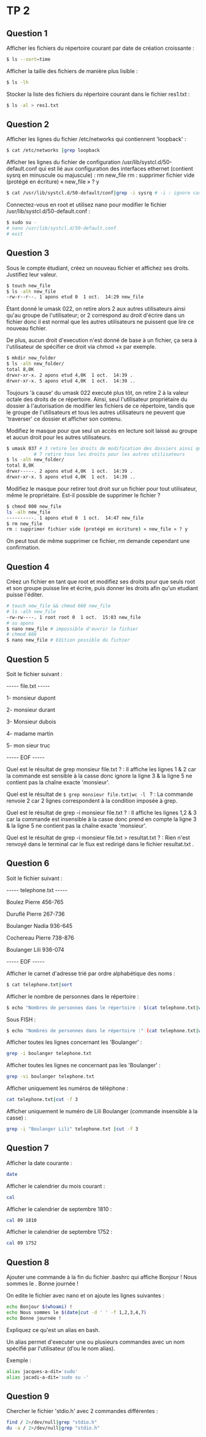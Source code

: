 # TP 2

## Question 1

Afficher les fichiers du répertoire courant par date de création croissante : 

```bash
$ ls --sort=time
```

Afficher la taille des fichiers de manière plus lisible : 

```bash
$ ls -lh
```

Stocker la liste des fichiers du répertoire courant dans le fichier res1.txt : 

```bash
$ ls -al > res1.txt
```

## Question 2

Afficher les lignes du fichier /etc/networks qui contiennent 'loopback' :

```bash
$ cat /etc/networks |grep loopback
```

Afficher les lignes du fichier de configuration /usr/lib/systcl.d/50-default.conf qui est lié aux configuration des interfaces ethernet (contient sysrq en minuscule ou majuscule) :
rm new_file 
rm : supprimer fichier vide (protégé en écriture) « new_file » ? y

```bash
$ cat /usr/lib/systcl.d/50-default/conf|grep -i sysrq # -i : ignore case
```

Connectez-vous en root et utilisez nano pour modifier le fichier /usr/lib/systcl.d/50-default.conf :

```bash
$ sudo su - 
# nano /usr/lib/systcl.d/50-default.conf
# exit
```

## Question 3

Sous le compte étudiant, créez un nouveau fichier et affichez ses droits. Justifiez leur valeur.

```bash
$ touch new_file
$ ls -alh new_file 
-rw-r--r--. 1 apons etud 0  1 oct.  14:29 new_file
```

Étant donné le umask 022, on retire alors 2 aux autres utilisateurs ainsi qu'au groupe de l'utilisateur; or 2 correspond au droit d'écrire dans un fichier donc il est normal que les autres utilisateurs ne puissent que lire ce nouveau fichier.

De plus, aucun droit d'execution n'est donné de base à un fichier, ça sera à l'utilisateur de spécifier ce droit via chmod +x par exemple.

```bash
$ mkdir new_folder
$ ls -alh new_folder/
total 8,0K
drwxr-xr-x. 2 apons etud 4,0K  1 oct.  14:39 .
drwxr-xr-x. 5 apons etud 4,0K  1 oct.  14:39 ..
```

Toujours 'à cause' du umask 022 executé plus tôt, on retire 2 à la valeur octale des droits de ce répertoire. Ainsi, seul l'utilisateur propriétaire du dossier à l'autorisation de modifier les fichiers de ce répertoire, tandis que le groupe de l'utilisateurs et tous les autres utilisateurs ne peuvent que 'traverser' ce dossier et afficher son contenu.

Modifiez le masque pour que seul un accès en lecture soit laissé au groupe et aucun droit pour les autres utilisateurs.

```bash
$ umask 037 # 3 retire les droits de modification des dossiers ainsi que le droit de 'traverser' ce même répertoire
          # 7 retire tous les droits pour les autres utilisateurs
$ ls -alh new_folder/
total 8,0K
drwxr-----. 2 apons etud 4,0K  1 oct.  14:39 .
drwxr-xr-x. 5 apons etud 4,0K  1 oct.  14:39 ..
```
Modifiez le masque pour retirer tout droit sur un fichier pour tout utilisateur, même le propriétaire. Est-il possible de supprimer le fichier ?

```bash
$ chmod 000 new_file
ls -alh new_file
----------. 1 apons etud 0  1 oct.  14:47 new_file
$ rm new_file 
rm : supprimer fichier vide (protégé en écriture) « new_file » ? y
```

On peut tout de même supprimer ce fichier, rm demande cependant une confirmation.


## Question 4

Créez un fichier en tant que root et modifiez ses droits pour que seuls root et son groupe puisse lire et écrire, puis donner les droits afin qu'un etudiant puisse l'éditer.

```bash
# touch new_file && chmod 660 new_file
# ls -alh new_file
-rw-rw----. 1 root root 0  1 oct.  15:03 new_file
# su apons 
$ nano new_file # impossible d'ouvrir le fichier
# chmod 666
$ nano new_file # Edition possible du fichier
```

## Question 5

Soit le fichier suivant : 

----- file.txt -----

1- monsieur dupont

2- monsieur durant

3- Monsieur dubois

4- madame martin

5- mon sieur truc

-----    EOF   -----

Quel est le résultat de grep monsieur file.txt ? : Il affiche les lignes 1 & 2 car la commande est sensible à la casse donc ignore la ligne 3 & la ligne 5 ne contient pas la chaîne exacte 'monsieur'.

Quel est le résultat de ```$ grep monsieur file.txt|wc -l ``` ? : La commande renvoie 2 car 2 lignes correspondent à la condition imposée à grep.


Quel est le résultat de grep -i monsieur file.txt ? : Il affiche les lignes 1,2 & 3 car la commande est insensible à la casse donc prend en compte la ligne 3 & la ligne 5 ne contient pas la chaîne exacte 'monsieur'.


Quel est le résultat de grep -i monsieur file.txt > resultat.txt ? : Rien n'est renvoyé dans le terminal car le flux est redirigé dans le fichier resultat.txt .

## Question 6

Soit le fichier suivant : 

----- telephone.txt -----

Boulez Pierre 456-765

Duruflé Pierre 267-736

Boulanger Nadia 936-645

Cochereau Pierre 738-876

Boulanger Lili 936-074

-----      EOF      -----

Afficher le carnet d'adresse trié par ordre alphabétique des noms :

```bash
$ cat telephone.txt|sort
```

Afficher le nombre de personnes dans le répertoire : 

```bash
$ echo "Nombres de personnes dans le répertoire : $(cat telephone.txt|wc -l)"
```

Sous FISH : 

```bash
$ echo "Nombres de personnes dans le répertoire :" (cat telephone.txt|wc -l)
```

Afficher toutes les lignes concernant les 'Boulanger' : 

```bash
grep -i boulanger telephone.txt
```

Afficher toutes les lignes ne concernant pas les 'Boulanger' : 

```bash
grep -vi boulanger telephone.txt
```

Afficher uniquement les numéros de téléphone : 

```bash
cat telephone.txt|cut -f 3
```

Afficher uniquement le numéro de Lili Boulanger (commande insensible à la casse) :

```bash
grep -i "Boulanger Lili" telephone.txt |cut -f 3
```

## Question 7

Afficher la date courante : 

```bash
date
```

Afficher le calendrier du mois courant :

```bash
cal
```

Afficher le calendrier de septembre 1810 : 

```bash
cal 09 1810
```

Afficher le calendrier de septembre 1752 :

```bash
cal 09 1752
```

## Question 8

Ajouter une commande à la fin du fichier .bashrc qui affiche Bonjour <username> ! Nous sommes le <date>. Bonne journée !
          
On edite le fichier avec nano et on ajoute les lignes suivantes :

```bash
echo Bonjour $(whoami) !
echo Nous sommes le $(date|cut -d ' ' -f 1,2,3,4,7)
echo Bonne journée !
```

Expliquez ce qu'est un alias en bash.

Un alias permet d'executer une ou plusieurs commandes avec un nom spécifié par l'utilisateur (d'ou le nom alias).

Exemple :

```bash
alias jacques-a-dit='sudo'
alias jacadi-a-dit='sudo su -'
```

## Question 9

Chercher le fichier 'stdio.h' avec 2 commandes différentes : 

```bash
find / 2>/dev/null|grep "stdio.h"
du -a / 2>/dev/null|grep "stdio.h"
```
